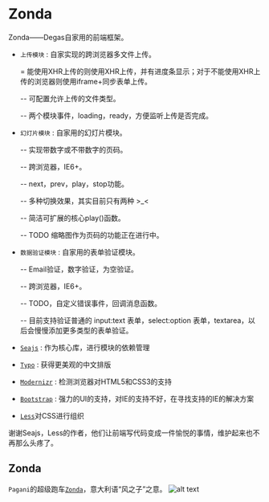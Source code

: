 Zonda
=====

Zonda——Degas自家用的前端框架。

- `上传模块` : 自家实现的跨浏览器多文件上传。

    = 能使用XHR上传的则使用XHR上传，并有进度条显示；对于不能使用XHR上传的浏览器则使用iframe+同步表单上传。

    -- 可配置允许上传的文件类型。

    -- 两个模块事件，loading，ready，方便监听上传是否完成。

- `幻灯片模块` : 自家用的幻灯片模块。

    -- 实现带数字或不带数字的页码。

    -- 跨浏览器，IE6+。

    -- next，prev，play，stop功能。

    -- 多种切换效果，其实目前只有两种 >_<

    -- 简洁可扩展的核心play()函数。

    -- TODO 缩略图作为页码的功能正在进行中。

- `数据验证模块` : 自家用的表单验证模块。

    -- Email验证，数字验证，为空验证。

    -- 跨浏览器，IE6+。

    -- TODO，自定义错误事件，回调消息函数。

    -- 目前支持验证普通的 input:text 表单，select:option 表单，textarea，以后会慢慢添加更多类型的表单验证。

- [`Seajs`](http://seajs.org/docs/#intro) : 作为核心库，进行模块的依赖管理

- [`Typo`](http://typo.sofish.de/) : 获得更美观的中文排版

- [`Modernizr`](http://modernizr.com/) : 检测浏览器对HTML5和CSS3的支持

- [`Bootstrap`](http://twitter.github.com/bootstrap/index.html) : 强力的UI的支持，对IE的支持不好，在寻找支持的IE的解决方案

- [`Less`](http://lesscss.org/)对CSS进行组织

谢谢Seajs，Less的作者，他们让前端写代码变成一件愉悦的事情，维护起来也不再那么头疼了。

## Zonda

`Pagani`的超级跑车[`Zonda`](http://www.pagani.com/zonda/default.aspx)，意大利语“风之子”之意。
![alt text](http://www.widescreenbackgrounds.net/wallpapers/background-widescreen-white-pagani-zonda-wallpapers.jpg 'Zonda')
